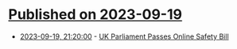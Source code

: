 # [Published on 2023-09-19](index.md)

* [2023-09-19, 21:20:00](https://news.slashdot.org/story/23/09/19/2051227/uk-parliament-passes-online-safety-bill?utm_source=rss1.0mainlinkanon&utm_medium=feed) - [UK Parliament Passes Online Safety Bill](https://news.slashdot.org/story/23/09/19/2051227/uk-parliament-passes-online-safety-bill?utm_source=rss1.0mainlinkanon&utm_medium=feed)
